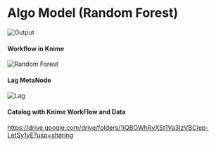 # Algo Model (Random Forest)

![Output](https://user-images.githubusercontent.com/106902757/172068763-943351e5-4fbb-4d82-9b94-91e4a7aa6cdd.png)

#### Workflow in Knime
![Random Forest](https://user-images.githubusercontent.com/106902757/172068785-1310bb03-dec8-4155-a2ed-9d3588526f1d.png)

#### Lag MetaNode
![Lag](https://user-images.githubusercontent.com/106902757/172068790-f35878f2-0ffb-4405-a9e5-10904501f718.png)

#### Catalog with Knime WorkFlow and Data
https://drive.google.com/drive/folders/1iQBOWhRyXSt1Va3IzVBCIep-LetSy1yE?usp=sharing
